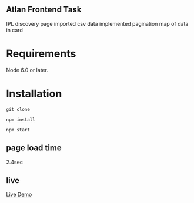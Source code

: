 ## Atlan Frontend Task
IPL discovery page
imported csv data
implemented pagination
map of data in card

# Requirements
Node 6.0 or later.

# Installation
`git clone`

`npm install`

`npm start`
## page load time
2.4sec
 
 ## live 
 [Live Demo](https://atlanfrontend.netlify.app/)
